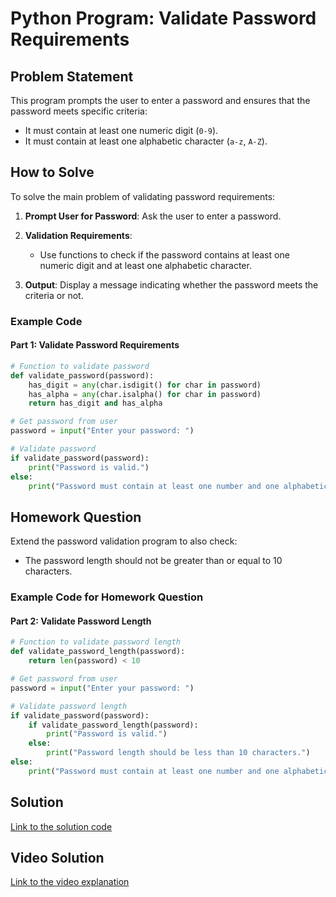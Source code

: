 
# Python Program: Validate Password Requirements

## Problem Statement
This program prompts the user to enter a password and ensures that the password meets specific criteria:
- It must contain at least one numeric digit (`0-9`).
- It must contain at least one alphabetic character (`a-z`, `A-Z`).

## How to Solve
To solve the main problem of validating password requirements:

1. **Prompt User for Password**: Ask the user to enter a password.

2. **Validation Requirements**:
   - Use functions to check if the password contains at least one numeric digit and at least one alphabetic character.

3. **Output**: Display a message indicating whether the password meets the criteria or not.

### Example Code
#### Part 1: Validate Password Requirements
```python
# Function to validate password
def validate_password(password):
    has_digit = any(char.isdigit() for char in password)
    has_alpha = any(char.isalpha() for char in password)
    return has_digit and has_alpha

# Get password from user
password = input("Enter your password: ")

# Validate password
if validate_password(password):
    print("Password is valid.")
else:
    print("Password must contain at least one number and one alphabetic character.")
```

## Homework Question
Extend the password validation program to also check:
- The password length should not be greater than or equal to 10 characters.

### Example Code for Homework Question
#### Part 2: Validate Password Length
```python
# Function to validate password length
def validate_password_length(password):
    return len(password) < 10

# Get password from user
password = input("Enter your password: ")

# Validate password length
if validate_password(password):
    if validate_password_length(password):
        print("Password is valid.")
    else:
        print("Password length should be less than 10 characters.")
else:
    print("Password must contain at least one number and one alphabetic character.")
```

## Solution
[Link to the solution code](#)

## Video Solution
[Link to the video explanation](#)
